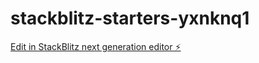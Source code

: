 # stackblitz-starters-yxnknq1

[Edit in StackBlitz next generation editor ⚡️](https://stackblitz.com/~/github.com/emedranop/stackblitz-starters-yxnknq1)
